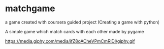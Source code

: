 # matchgame
a game created with coursera guided project (Creating a game with python)
 
A simple game which match cards with each other made by pygame 


https://media.giphy.com/media/ifZ8oACheVPmCmRlDl/giphy.gif

